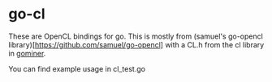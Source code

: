 # go-cl
These are OpenCL bindings for go. This is mostly from (samuel's go-opencl library)[https://github.com/samuel/go-opencl] with a CL.h from the cl library in [gominer](https://github.com/Dirbaio/gominer).

You can find example usage in cl_test.go
